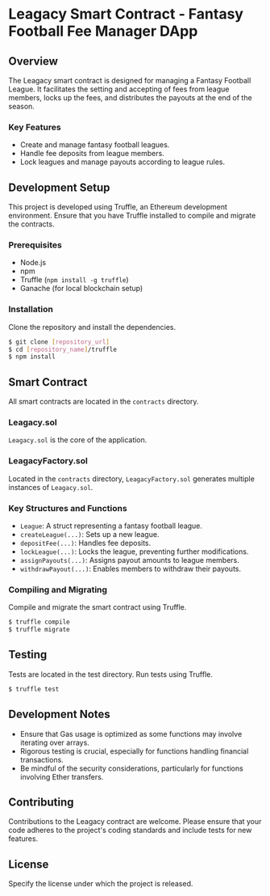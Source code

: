# Leagacy Smart Contract - Fantasy Football Fee Manager DApp

## Overview

The Leagacy smart contract is designed for managing a Fantasy Football League. It facilitates the setting and accepting of fees from league members, locks up the fees, and distributes the payouts at the end of the season.

### Key Features

- Create and manage fantasy football leagues.
- Handle fee deposits from league members.
- Lock leagues and manage payouts according to league rules.

## Development Setup

This project is developed using Truffle, an Ethereum development environment. Ensure that you have Truffle installed to compile and migrate the contracts.

### Prerequisites

- Node.js
- npm
- Truffle (`npm install -g truffle`)
- Ganache (for local blockchain setup)

### Installation

Clone the repository and install the dependencies.

```sh
$ git clone [repository_url]
$ cd [repository_name]/truffle
$ npm install
```

## Smart Contract

All smart contracts are located in the `contracts` directory.

### Leagacy.sol

`Leagacy.sol` is the core of the application.

### LeagacyFactory.sol

Located in the `contracts` directory, `LeagacyFactory.sol` generates multiple instances of `Leagacy.sol`.

### Key Structures and Functions

- `League`: A struct representing a fantasy football league.
- `createLeague(...)`: Sets up a new league.
- `depositFee(...)`: Handles fee deposits.
- `lockLeague(...)`: Locks the league, preventing further modifications.
- `assignPayouts(...)`: Assigns payout amounts to league members.
- `withdrawPayout(...)`: Enables members to withdraw their payouts.

### Compiling and Migrating

Compile and migrate the smart contract using Truffle.

```sh
$ truffle compile
$ truffle migrate
```

## Testing

Tests are located in the test directory. Run tests using Truffle.

```sh
$ truffle test

```

## Development Notes

- Ensure that Gas usage is optimized as some functions may involve iterating over arrays.
- Rigorous testing is crucial, especially for functions handling financial transactions.
- Be mindful of the security considerations, particularly for functions involving Ether transfers.

## Contributing

Contributions to the Leagacy contract are welcome. Please ensure that your code adheres to the project's coding standards and include tests for new features.

## License

Specify the license under which the project is released.
